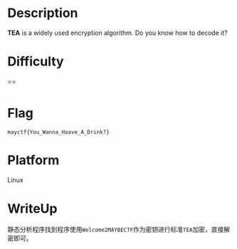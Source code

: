 # Description
**TEA** is a widely used encryption algorithm.
Do you know how to decode it?  

# Difficulty
⭐⭐

# Flag
`mayctf{You_Wanna_Haave_A_Drink?}`

# Platform
Linux

# WriteUp
静态分析程序找到程序使用`Welcome2MAYBECTF`作为密钥进行标准`TEA`加密，直接解密即可。
